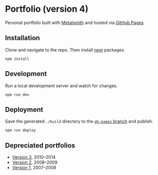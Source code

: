 # Portfolio (version 4)

Personal portfolio built with [Metalsmith](http://www.metalsmith.io/) and hosted via [GitHub Pages](https://pages.github.com/).

## Installation

Clone and navigate to the repo. Then install [npm](https://www.npmjs.com/) packages.

```
npm install
```

## Development

Run a local development server and watch for changes.

```
npm run dev
```

## Deployment

Save the generated `./build` directory to the [`gh-pages` branch](https://github.com/basham/v4.bash.am/tree/gh-pages) and publish.

```
npm run deploy
```

## Depreciated portfolios

- [Version 3](https://github.com/basham/v3.bash.am), 2010–2014
- [Version 2](https://github.com/basham/v2.bash.am), 2008–2009
- [Version 1](https://github.com/basham/v1.bash.am), 2007–2008
